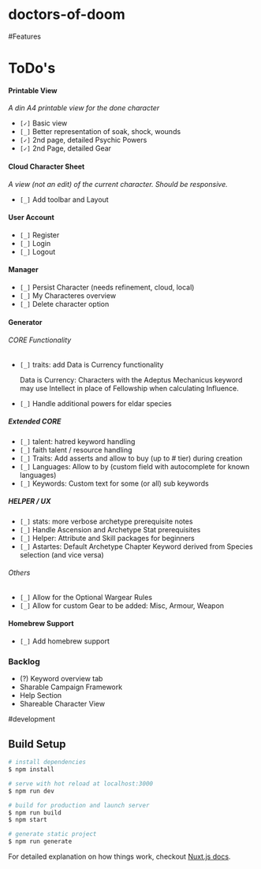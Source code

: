 # doctors-of-doom

#Features

# ToDo's

#### Printable View
_A din A4 printable view for the done character_ 

* `[✓]` Basic view
* `[_]` Better representation of soak, shock, wounds
* `[✓]` 2nd page, detailed Psychic Powers
* `[✓]` 2nd Page, detailed Gear

#### Cloud Character Sheet
_A view (not an edit) of the current character. Should be responsive._

* `[_]` Add toolbar and Layout

#### User Account

* `[_]` Register
* `[_]` Login
* `[_]` Logout

#### Manager

* `[_]` Persist Character (needs refinement, cloud, local)
* `[_]` My Characteres overview
* `[_]` Delete character option

#### Generator

###### CORE Functionality

* `[_]` traits: add Data is Currency functionality


    Data is Currency: Characters with the Adeptus Mechanicus keyword may use Intellect in place of Fellowship when calculating Influence.

* `[_]` Handle additional powers for eldar species

##### Extended CORE

* `[_]` talent: hatred keyword handling
* `[_]` faith talent / resource handling
* `[_]` Traits: Add asserts and allow to buy (up to # tier) during creation
* `[_]` Languages: Allow to by (custom field with autocomplete for known languages)
* `[_]` Keywords: Custom text for some (or all) sub keywords

##### HELPER / UX

* `[_]` stats: more verbose archetype prerequisite notes
* `[_]` Handle Ascension and Archetype Stat prerequisites
* `[_]` Helper: Attribute and Skill packages for beginners
* `[_]` Astartes: Default Archetype Chapter Keyword derived from Species selection (and vice versa)

###### Others

* `[_]` Allow for the Optional Wargear Rules
* `[_]` Allow for custom Gear to be added: Misc, Armour, Weapon

#### Homebrew Support

* `[_]` Add homebrew support

### Backlog
* (?) Keyword overview tab
* Sharable Campaign Framework
* Help Section
* Shareable Character View

#development

## Build Setup

``` bash
# install dependencies
$ npm install

# serve with hot reload at localhost:3000
$ npm run dev

# build for production and launch server
$ npm run build
$ npm start

# generate static project
$ npm run generate
```

For detailed explanation on how things work, checkout [Nuxt.js docs](https://nuxtjs.org).
